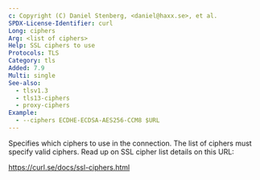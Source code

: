 ```yaml
---
c: Copyright (C) Daniel Stenberg, <daniel@haxx.se>, et al.
SPDX-License-Identifier: curl
Long: ciphers
Arg: <list of ciphers>
Help: SSL ciphers to use
Protocols: TLS
Category: tls
Added: 7.9
Multi: single
See-also:
  - tlsv1.3
  - tls13-ciphers
  - proxy-ciphers
Example:
  - --ciphers ECDHE-ECDSA-AES256-CCM8 $URL
---
```


Specifies which ciphers to use in the connection. The list of ciphers must
specify valid ciphers. Read up on SSL cipher list details on this URL:

https://curl.se/docs/ssl-ciphers.html
